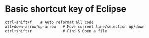 # Basic shortcut key of Eclipse

```
ctrl+shift+f    # Auto reformat all code
alt+down-arrow/up-arrow   # Move current line/selection up/down
ctrl+shift+r              # Find & Open a file

```
